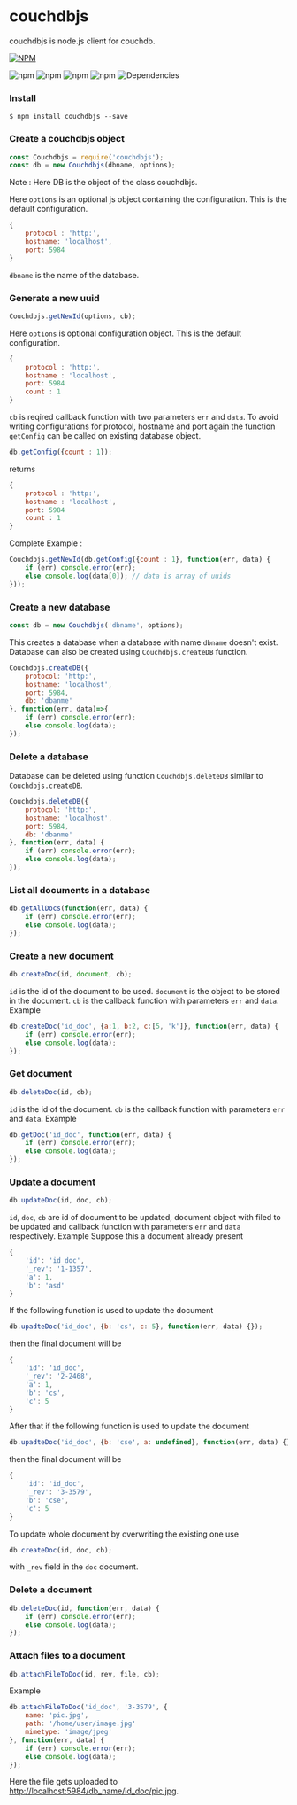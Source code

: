 # couchdbjs

couchdbjs is node.js client for couchdb.

[![NPM](https://nodei.co/npm/couchdbjs.png?downloads=true&downloadRank=true&stars=true)](https://nodei.co/npm/couchdbjs/)

![npm](https://img.shields.io/npm/v/couchdbjs.svg?style=flat-square)
![npm](https://img.shields.io/npm/dm/couchdbjs.svg?style=flat-square)
![npm](https://img.shields.io/npm/dt/couchdbjs.svg?style=flat-square)
![npm](https://img.shields.io/npm/l/couchdbjs.svg?style=flat-square)
![Dependencies](https://david-dm.org/prateekkumarweb/couchdbjs.svg?style=flat-square)

### Install
```shell
$ npm install couchdbjs --save
```

### Create a couchdbjs object
```js
const Couchdbjs = require('couchdbjs');
const db = new Couchdbjs(dbname, options);
```
Note : Here DB is the object of the class couchdbjs.

Here `options` is an optional js object containing the configuration.
This is the default configuration.
```js
{
    protocol : 'http:',
    hostname: 'localhost',
    port: 5984
}
```
`dbname` is the name of the database.

### Generate a new uuid
```js
Couchdbjs.getNewId(options, cb);
```
Here `options` is optional configuration object.
This is the default configuration.
```js
{
    protocol : 'http:',
    hostname : 'localhost',
    port: 5984
    count : 1
}
```
`cb` is reqired callback function with two parameters `err` and `data`.
To avoid writing configurations for protocol, hostname and port again the function `getConfig` can be called on existing database object.
```js
db.getConfig({count : 1});
```
returns
```js
{
    protocol : 'http:',
    hostname : 'localhost',
    port: 5984
    count : 1
}
```
Complete Example :
```js
Couchdbjs.getNewId(db.getConfig({count : 1}, function(err, data) {
    if (err) console.error(err);
    else console.log(data[0]); // data is array of uuids
}));
```

### Create a new database
```js
const db = new Couchdbjs('dbname', options);
```
This creates a database when a database with name `dbname` doesn't exist.
Database can also be created using `Couchdbjs.createDB` function.
```js
Couchdbjs.createDB({
    protocol: 'http:',
    hostname: 'localhost',
    port: 5984,
    db: 'dbanme'
}, function(err, data)=>{
    if (err) console.error(err);
    else console.log(data);
});
```

### Delete a database
Database can be deleted using function `Couchdbjs.deleteDB` similar to `Couchdbjs.createDB`.
```js
Couchdbjs.deleteDB({
    protocol: 'http:',
    hostname: 'localhost',
    port: 5984,
    db: 'dbanme'
}, function(err, data) {
    if (err) console.error(err);
    else console.log(data);
});

```

### List all documents in a database
```js
db.getAllDocs(function(err, data) {
    if (err) console.error(err);
    else console.log(data);
});
```

### Create a new document
```js
db.createDoc(id, document, cb);
```
`id` is the id of the document to be used.
`document` is the object to be stored in the document.
`cb` is the callback function with parameters `err` and `data`.
Example
```js
db.createDoc('id_doc', {a:1, b:2, c:[5, 'k']}, function(err, data) {
    if (err) console.error(err);
    else console.log(data);
});
```

### Get document
```js
db.deleteDoc(id, cb);
```
`id` is the id of the document.
`cb` is the callback function with parameters `err` and `data`.
Example
```js
db.getDoc('id_doc', function(err, data) {
    if (err) console.error(err);
    else console.log(data);
});
```

### Update a document
```js
db.updateDoc(id, doc, cb);
```
`id`, `doc`, `cb` are id of document to be updated, document object with filed to be updated and callback function with parameters `err` and `data` respectively.
Example
Suppose this a document already present
```js
{
    'id': 'id_doc',
    '_rev': '1-1357',
    'a': 1,
    'b': 'asd'
}
```
If the following function is used to update the document
```js
db.upadteDoc('id_doc', {b: 'cs', c: 5}, function(err, data) {});
```
then the final document will be
```js
{
    'id': 'id_doc',
    '_rev': '2-2468',
    'a': 1,
    'b': 'cs',
    'c': 5
}
```
After that if the following function is used to update the document
```js
db.upadteDoc('id_doc', {b: 'cse', a: undefined}, function(err, data) {});
```
then the final document will be
```js
{
    'id': 'id_doc',
    '_rev': '3-3579',
    'b': 'cse',
    'c': 5
}
```
To update whole document by overwriting the existing one use
```js
db.createDoc(id, doc, cb);
```
with `_rev` field in the `doc` document.

### Delete a document
```js
db.deleteDoc(id, function(err, data) {
    if (err) console.error(err);
    else console.log(data);
});
```

### Attach files to a document
```js
db.attachFileToDoc(id, rev, file, cb);
```
Example
```js
db.attachFileToDoc('id_doc', '3-3579', {
    name: 'pic.jpg',
    path: '/home/user/image.jpg'
    mimetype: 'image/jpeg'
}, function(err, data) {
    if (err) console.error(err);
    else console.log(data);
});
```
Here the file gets uploaded to <http://localhost:5984/db_name/id_doc/pic.jpg>.
